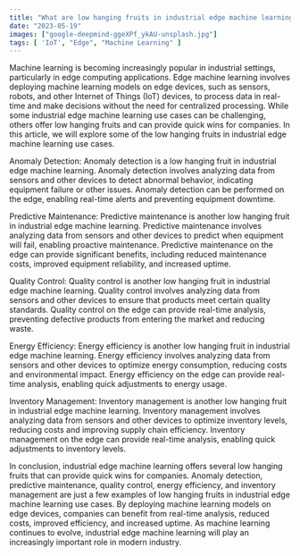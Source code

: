 ```yaml
---
title: "What are low hanging fruits in industrial edge machine learning use cases?"
date: "2023-05-19"
images: ["google-deepmind-ggeXPf_ykAU-unsplash.jpg"]
tags: [ 'IoT', "Edge", "Machine Learning" ]
---
```


Machine learning is becoming increasingly popular in industrial settings, particularly in edge computing applications. Edge machine learning involves deploying machine learning models on edge devices, such as sensors, robots, and other Internet of Things (IoT) devices, to process data in real-time and make decisions without the need for centralized processing. While some industrial edge machine learning use cases can be challenging, others offer low hanging fruits and can provide quick wins for companies. In this article, we will explore some of the low hanging fruits in industrial edge machine learning use cases. 

Anomaly Detection: Anomaly detection is a low hanging fruit in industrial edge machine learning. Anomaly detection involves analyzing data from sensors and other devices to detect abnormal behavior, indicating equipment failure or other issues. Anomaly detection can be performed on the edge, enabling real-time alerts and preventing equipment downtime. 

Predictive Maintenance: Predictive maintenance is another low hanging fruit in industrial edge machine learning. Predictive maintenance involves analyzing data from sensors and other devices to predict when equipment will fail, enabling proactive maintenance. Predictive maintenance on the edge can provide significant benefits, including reduced maintenance costs, improved equipment reliability, and increased uptime. 

Quality Control: Quality control is another low hanging fruit in industrial edge machine learning. Quality control involves analyzing data from sensors and other devices to ensure that products meet certain quality standards. Quality control on the edge can provide real-time analysis, preventing defective products from entering the market and reducing waste. 

Energy Efficiency: Energy efficiency is another low hanging fruit in industrial edge machine learning. Energy efficiency involves analyzing data from sensors and other devices to optimize energy consumption, reducing costs and environmental impact. Energy efficiency on the edge can provide real-time analysis, enabling quick adjustments to energy usage. 

Inventory Management: Inventory management is another low hanging fruit in industrial edge machine learning. Inventory management involves analyzing data from sensors and other devices to optimize inventory levels, reducing costs and improving supply chain efficiency. Inventory management on the edge can provide real-time analysis, enabling quick adjustments to inventory levels. 

In conclusion, industrial edge machine learning offers several low hanging fruits that can provide quick wins for companies. Anomaly detection, predictive maintenance, quality control, energy efficiency, and inventory management are just a few examples of low hanging fruits in industrial edge machine learning use cases. By deploying machine learning models on edge devices, companies can benefit from real-time analysis, reduced costs, improved efficiency, and increased uptime. As machine learning continues to evolve, industrial edge machine learning will play an increasingly important role in modern industry.
